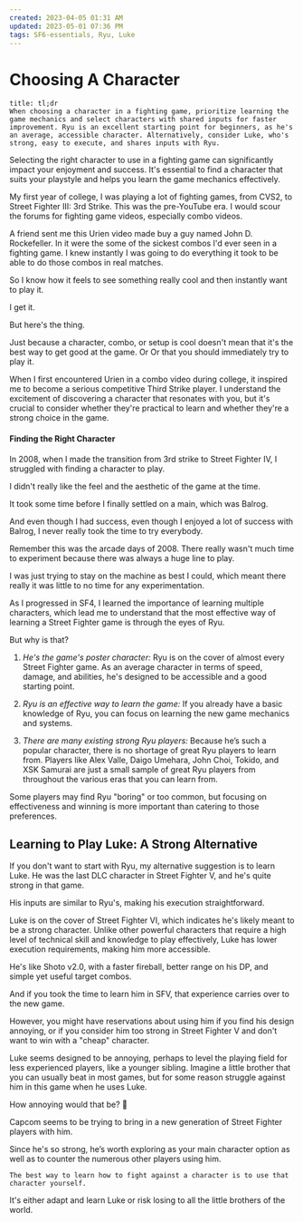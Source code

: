 ```yaml
---
created: 2023-04-05 01:31 AM
updated: 2023-05-01 07:36 PM
tags: SF6-essentials, Ryu, Luke 
---
```

# Choosing A Character

```ad-tip
title: tl;dr
When choosing a character in a fighting game, prioritize learning the game mechanics and select characters with shared inputs for faster improvement. Ryu is an excellent starting point for beginners, as he's an average, accessible character. Alternatively, consider Luke, who's strong, easy to execute, and shares inputs with Ryu.
```

Selecting the right character to use in a fighting game can significantly impact your enjoyment and success. It's essential to find a character that suits your playstyle and helps you learn the game mechanics effectively.

My first year of college, I was playing a lot of fighting games, from CVS2, to Street Fighter III: 3rd Strike.  This was the pre-YouTube era.  I would scour the forums for fighting game videos, especially combo videos.  
 
A friend sent me this Urien video made buy a guy named John D. Rockefeller. In it were the some of the sickest combos I'd ever seen in a fighting game.  I knew instantly I was going to do everything it took to be able to do those combos in real matches. 

So I know how it feels to see something really cool and then instantly want to play it.

I get it.

But here's the thing.

Just because a character, combo, or setup is cool doesn't mean that it's the best way to get good at the game.  Or Or that you should immediately try to play it.

When I first encountered Urien in a combo video during college, it inspired me to become a serious competitive Third Strike player. I understand the excitement of discovering a character that resonates with you, but it's crucial to consider whether they're practical to learn and whether they're a strong choice in the game.

#### Finding the Right Character
In 2008, when I made the transition from 3rd strike to Street Fighter IV, I struggled with finding a character to play.

I didn't really like the feel and the aesthetic of the game at the time.

It took some time before I finally settled on a main, which was Balrog.

And even though I had success, even though I enjoyed a lot of success with Balrog, I never really took the time to try everybody.

Remember this was the arcade days of 2008.  There really wasn't much time to experiment because there was always a huge line to play.

I was just trying to stay on the machine as best I could, which meant there really it was little to no time for any experimentation.

As I progressed in SF4, I learned the importance of learning multiple characters, which lead me to understand that the most effective way of learning a Street Fighter game is through the eyes of Ryu.

But why is that? 

1.  _He's the game's poster character:_ Ryu is on the cover of almost every Street Fighter game. As an average character in terms of speed, damage, and abilities, he's designed to be accessible and a good starting point.
    
2.  _Ryu is an effective way to learn the game:_ If you already have a basic knowledge of Ryu, you can focus on learning the new game mechanics and systems.
    
3. *There are many existing strong Ryu players:* Because he’s such a popular character, there is no shortage of great Ryu players to learn from.  Players like Alex Valle, Daigo Umehara, John Choi, Tokido, and XSK Samurai are just a small sample of great Ryu players from throughout the various eras that you can learn from.

Some players may find Ryu "boring" or too common, but focusing on effectiveness and winning is more important than catering to those preferences.

## Learning to Play Luke: A Strong Alternative
If you don't want to start with Ryu, my alternative suggestion is to learn Luke. He was the last DLC character in Street Fighter V, and he's quite strong in that game. 

His inputs are similar to Ryu's, making his execution straightforward.

Luke is on the cover of Street Fighter VI, which indicates he's likely meant to be a strong character. Unlike other powerful characters that require a high level of technical skill and knowledge to play effectively, Luke has lower execution requirements, making him more accessible. 

He's like Shoto v2.0, with a faster fireball, better range on his DP, and simple yet useful target combos.

And if you took the time to learn him in SFV, that experience carries over to the new game. 

However, you might have reservations about using him if you find his design annoying, or if you consider him too strong in Street Fighter V and don't want to win with a "cheap" character.

Luke seems designed to be annoying, perhaps to level the playing field for less experienced players, like a younger sibling.  Imagine a little brother that you can usually beat in most games, but for some reason struggle against him in this game when he uses Luke.  

How annoying would that be?  🤣 

Capcom seems to be trying to bring in a new generation of Street Fighter players with him. 

Since he's so strong, he’s worth exploring as your main character option as well as to counter the numerous other players using him. 


```ad-tip
The best way to learn how to fight against a character is to use that character yourself. 
```

It's either adapt and learn Luke or risk losing to all the little brothers of the world. 